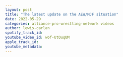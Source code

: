```yaml
---
layout: post
title: "The latest update on the AEW/MJF situation"
date: 2022-05-29
categories: alliance-pro-wrestling-network videos
author: lewis-carlan
spotify_track_id: 
youtube_video_id: wof-UtOuqUM
apple_track_id: 
youtube_metadata: 
---
```

